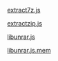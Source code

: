 [extract7z.js](https://www.emulatorjs.com/worker/extract7z.js) 

[extractzip.js](https://www.emulatorjs.com/worker/extractzip.js) 

[libunrar.js](https://www.emulatorjs.com/worker/libunrar.js) 

[libunrar.js.mem](https://www.emulatorjs.com/worker/libunrar.js.mem) 
